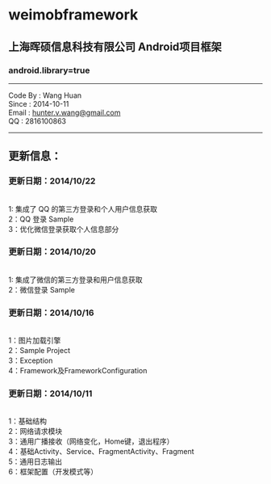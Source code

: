 weimobframework
===============

<h2>上海晖硕信息科技有限公司 Android项目框架</h2>
<h3>android.library=true</h3>

--------------------------------------------

Code By : Wang Huan
<br>Since : 2014-10-11
<br>Email : hunter.v.wang@gmail.com
<br>QQ : 2816100863

--------------------------------------------


更新信息：
--------------------------------------------
<h3>更新日期：2014/10/22</h3>
<br>1: 集成了 QQ 的第三方登录和个人用户信息获取
<br>2：QQ 登录 Sample 
<br>3：优化微信登录获取个人信息部分 
<h3>更新日期：2014/10/20</h3>
<br>1: 集成了微信的第三方登录和用户信息获取
<br>2：微信登录 Sample 
<h3>更新日期：2014/10/16</h3>
<br>1：图片加载引擎
<br>2：Sample Project
<br>3：Exception 
<br>4：Framework及FrameworkConfiguration
<h3>更新日期：2014/10/11</h3>
<br>1：基础结构
<br>2：网络请求模块
<br>3：通用广播接收（网络变化，Home键，退出程序）
<br>4：基础Activity、Service、FragmentActivity、Fragment
<br>5：通用日志输出
<br>6：框架配置（开发模式等）
